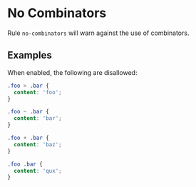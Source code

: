 # No Combinators

Rule `no-combinators` will warn against the use of combinators.

## Examples

When enabled, the following are disallowed:

```scss
.foo > .bar {
  content: 'foo';
}

.foo ~ .bar {
  content: 'bar';
}

.foo + .bar {
  content: 'baz';
}

.foo .bar {
  content: 'qux';
}
```
